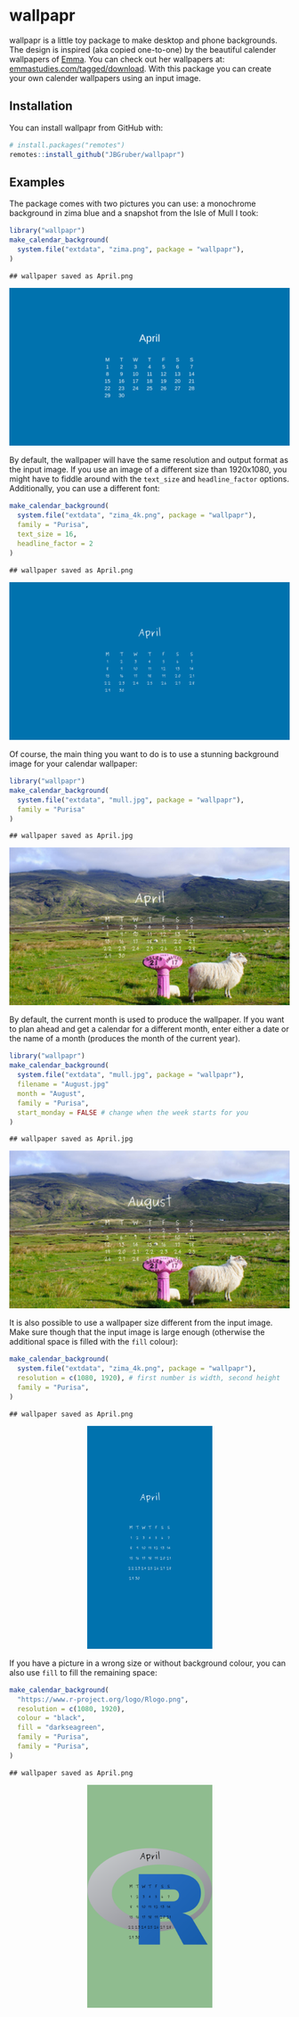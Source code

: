 
<!-- README.md is generated from README.Rmd. Please edit that file -->

# wallpapr

wallpapr is a little toy package to make desktop and phone backgrounds.
The design is inspired (aka copied one-to-one) by the beautiful calender
wallpapers of [Emma](http://emmastudies.com). You can check out her
wallpapers at:
[emmastudies.com/tagged/download](http://emmastudies.com/tagged/download).
With this package you can create your own calender wallpapers using an
input image.

## Installation

You can install wallpapr from GitHub with:

``` r
# install.packages("remotes")
remotes::install_github("JBGruber/wallpapr")
```

## Examples

The package comes with two pictures you can use: a monochrome background
in zima blue and a snapshot from the Isle of Mull I took:

``` r
library("wallpapr")
make_calendar_background(
  system.file("extdata", "zima.png", package = "wallpapr"),
)
```

    ## wallpaper saved as April.png

<img src="./man/figures/README-1.png">

By default, the wallpaper will have the same resolution and output
format as the input image. If you use an image of a different size than
1920x1080, you might have to fiddle around with the `text_size` and
`headline_factor` options. Additionally, you can use a different font:

``` r
make_calendar_background(
  system.file("extdata", "zima_4k.png", package = "wallpapr"),
  family = "Purisa",
  text_size = 16,
  headline_factor = 2
)
```

    ## wallpaper saved as April.png

<img src="./man/figures/README-2.png">

Of course, the main thing you want to do is to use a stunning background
image for your calendar wallpaper:

``` r
library("wallpapr")
make_calendar_background(
  system.file("extdata", "mull.jpg", package = "wallpapr"),
  family = "Purisa"
)
```

    ## wallpaper saved as April.jpg

<img src="./man/figures/README-3.jpg">

By default, the current month is used to produce the wallpaper. If you
want to plan ahead and get a calendar for a different month, enter
either a date or the name of a month (produces the month of the current
year).

``` r
library("wallpapr")
make_calendar_background(
  system.file("extdata", "mull.jpg", package = "wallpapr"),
  filename = "August.jpg"
  month = "August",
  family = "Purisa",
  start_monday = FALSE # change when the week starts for you
)
```

    ## wallpaper saved as April.jpg

<img src="./man/figures/README-4.jpg">

It is also possible to use a wallpaper size different from the input
image. Make sure though that the input image is large enough (otherwise
the additional space is filled with the `fill` colour):

``` r
make_calendar_background(
  system.file("extdata", "zima_4k.png", package = "wallpapr"),
  resolution = c(1080, 1920), # first number is width, second height
  family = "Purisa",
)
```

    ## wallpaper saved as April.png

<p align="center">

<img src="./man/figures/README-5.png" height="400px">

<p>

If you have a picture in a wrong size or without background colour, you
can also use `fill` to fill the remaining space:

``` r
make_calendar_background(
  "https://www.r-project.org/logo/Rlogo.png",
  resolution = c(1080, 1920),
  colour = "black",
  fill = "darkseagreen",
  family = "Purisa",
  family = "Purisa",
)
```

    ## wallpaper saved as April.png

<p align="center">

<img src="./man/figures/README-6.png" height="400px">

<p>
